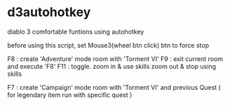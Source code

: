 d3autohotkey
============

diablo 3 comfortable funtions
using autohotkey

before using this script, 
set Mouse3(wheel btn click) btn to force stop

F8 :    create 'Adventure' mode room with 'Torment VI'
F9 :    exit current room and execute 'F8'
F11 :   toggle.
        zoom in & use skills
        zoom out & stop using skills
        
F7 :    create 'Campaign' mode room with 'Torment VI' and previous Quest ( for legendary item run with specific quest )
